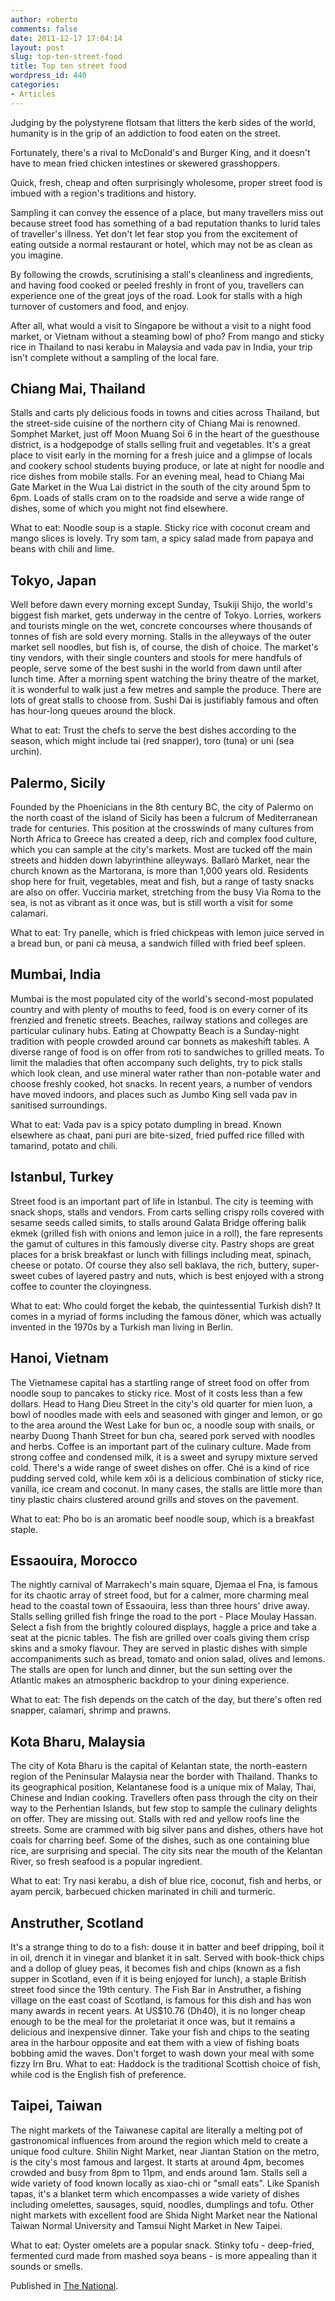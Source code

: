 ```yaml
---
author: roberto
comments: false
date: 2011-12-17 17:04:14
layout: post
slug: top-ten-street-food
title: Top ten street food
wordpress_id: 440
categories:
- Articles
---
```


Judging by the polystyrene flotsam that litters the kerb sides of the world, humanity is in the grip of an addiction to food eaten on the street.

Fortunately, there's a rival to McDonald's and Burger King, and it doesn't have to mean fried chicken intestines or skewered grasshoppers.

Quick, fresh, cheap and often surprisingly wholesome, proper street food is imbued with a region's traditions and history.

Sampling it can convey the essence of a place, but many travellers miss out because street food has something of a bad reputation thanks to lurid tales of traveller's illness. Yet don't let fear stop you from the excitement of eating outside a normal restaurant or hotel, which may not be as clean as you imagine.

By following the crowds, scrutinising a stall's cleanliness and ingredients, and having food cooked or peeled freshly in front of you, travellers can experience one of the great joys of the road. Look for stalls with a high turnover of customers and food, and enjoy.

After all, what would a visit to Singapore be without a visit to a night food market, or Vietnam without a steaming bowl of pho? From mango and sticky rice in Thailand to nasi kerabu in Malaysia and vada pav in India, your trip isn't complete without a sampling of the local fare.


## Chiang Mai, Thailand


Stalls and carts ply delicious foods in towns and cities across Thailand, but the street-side cuisine of the northern city of Chiang Mai is renowned. Somphet Market, just off Moon Muang Soi 6 in the heart of the guesthouse district, is a hodgepodge of stalls selling fruit and vegetables. It's a great place to visit early in the morning for a fresh juice and a glimpse of locals and cookery school students buying produce, or late at night for noodle and rice dishes from mobile stalls. For an evening meal, head to Chiang Mai Gate Market in the Wua Lai district in the south of the city around 5pm to 6pm. Loads of stalls cram on to the roadside and serve a wide range of dishes, some of which you might not find elsewhere.

What to eat: Noodle soup is a staple. Sticky rice with coconut cream and mango slices is lovely. Try som tam, a spicy salad made from papaya and beans with chili and lime.


## Tokyo, Japan


Well before dawn every morning except Sunday, Tsukiji Shijo, the world's biggest fish market, gets underway in the centre of Tokyo. Lorries, workers and tourists mingle on the wet, concrete concourses where thousands of tonnes of fish are sold every morning. Stalls in the alleyways of the outer market sell noodles, but fish is, of course, the dish of choice. The market's tiny vendors, with their single counters and stools for mere handfuls of people, serve some of the best sushi in the world from dawn until after lunch time. After a morning spent watching the briny theatre of the market, it is wonderful to walk just a few metres and sample the produce. There are lots of great stalls to choose from. Sushi Dai is justifiably famous and often has hour-long queues around the block.

What to eat: Trust the chefs to serve the best dishes according to the season, which might include tai (red snapper), toro (tuna) or uni (sea urchin).


## Palermo, Sicily


Founded by the Phoenicians in the 8th century BC, the city of Palermo on the north coast of the island of Sicily has been a fulcrum of Mediterranean trade for centuries. This position at the crosswinds of many cultures from North Africa to Greece has created a deep, rich and complex food culture, which you can sample at the city's markets. Most are tucked off the main streets and hidden down labyrinthine alleyways. Ballarò Market, near the church known as the Martorana, is more than 1,000 years old. Residents shop here for fruit, vegetables, meat and fish, but a range of tasty snacks are also on offer. Vucciria market, stretching from the busy Via Roma to the sea, is not as vibrant as it once was, but is still worth a visit for some calamari.

What to eat: Try panelle, which is fried chickpeas with lemon juice served in a bread bun, or pani cà meusa, a sandwich filled with fried beef spleen.


## Mumbai, India


Mumbai is the most populated city of the world's second-most populated country and with plenty of mouths to feed, food is on every corner of its frenzied and frenetic streets. Beaches, railway stations and colleges are particular culinary hubs. Eating at Chowpatty Beach is a Sunday-night tradition with people crowded around car bonnets as makeshift tables. A diverse range of food is on offer from roti to sandwiches to grilled meats. To limit the maladies that often accompany such delights, try to pick stalls which look clean, and use mineral water rather than non-potable water and choose freshly cooked, hot snacks. In recent years, a number of vendors have moved indoors, and places such as Jumbo King sell vada pav in sanitised surroundings.

What to eat: Vada pav is a spicy potato dumpling in bread. Known elsewhere as chaat, pani puri are bite-sized, fried puffed rice filled with tamarind, potato and chili.


## Istanbul, Turkey


Street food is an important part of life in Istanbul. The city is teeming with snack shops, stalls and vendors. From carts selling crispy rolls covered with sesame seeds called simits, to stalls around Galata Bridge offering balik ekmek (grilled fish with onions and lemon juice in a roll), the fare represents the gamut of cultures in this famously diverse city. Pastry shops are great places for a brisk breakfast or lunch with fillings including meat, spinach, cheese or potato. Of course they also sell baklava, the rich, buttery, super-sweet cubes of layered pastry and nuts, which is best enjoyed with a strong coffee to counter the cloyingness.

What to eat: Who could forget the kebab, the quintessential Turkish dish? It comes in a myriad of forms including the famous döner, which was actually invented in the 1970s by a Turkish man living in Berlin.


## Hanoi, Vietnam


The Vietnamese capital has a startling range of street food on offer from noodle soup to pancakes to sticky rice. Most of it costs less than a few dollars. Head to Hang Dieu Street in the city's old quarter for mien luon, a bowl of noodles made with eels and seasoned with ginger and lemon, or go to the area around the West Lake for bun oc, a noodle soup with snails, or nearby Duong Thanh Street for bun cha, seared pork served with noodles and herbs. Coffee is an important part of the culinary culture. Made from strong coffee and condensed milk, it is a sweet and syrupy mixture served cold. There's a wide range of sweet dishes on offer. Ché is a kind of rice pudding served cold, while kem xôi is a delicious combination of sticky rice, vanilla, ice cream and coconut. In many cases, the stalls are little more than tiny plastic chairs clustered around grills and stoves on the pavement.

What to eat: Pho bo is an aromatic beef noodle soup, which is a breakfast staple.


## Essaouira, Morocco


The nightly carnival of Marrakech's main square, Djemaa el Fna, is famous for its chaotic array of street food, but for a calmer, more charming meal head to the coastal town of Essaouira, less than three hours' drive away. Stalls selling grilled fish fringe the road to the port - Place Moulay Hassan. Select a fish from the brightly coloured displays, haggle a price and take a seat at the picnic tables. The fish are grilled over coals giving them crisp skins and a smoky flavour. They are served in plastic dishes with simple accompaniments such as bread, tomato and onion salad, olives and lemons. The stalls are open for lunch and dinner, but the sun setting over the Atlantic makes an atmospheric backdrop to your dining experience.

What to eat: The fish depends on the catch of the day, but there's often red snapper, calamari, shrimp and prawns.


## Kota Bharu, Malaysia


The city of Kota Bharu is the capital of Kelantan state, the north-eastern region of the Peninsular Malaysia near the border with Thailand. Thanks to its geographical position, Kelantanese food is a unique mix of Malay, Thai, Chinese and Indian cooking. Travellers often pass through the city on their way to the Perhentian Islands, but few stop to sample the culinary delights on offer. They are missing out. Stalls with red and yellow roofs line the streets. Some are crammed with big silver pans and dishes, others have hot coals for charring beef. Some of the dishes, such as one containing blue rice, are surprising and special. The city sits near the mouth of the Kelantan River, so fresh seafood is a popular ingredient.

What to eat: Try nasi kerabu, a dish of blue rice, coconut, fish and herbs, or ayam percik, barbecued chicken marinated in chili and turmeric.


## Anstruther, Scotland


It's a strange thing to do to a fish: douse it in batter and beef dripping, boil it in oil, drench it in vinegar and blanket it in salt. Served with book-thick chips and a dollop of gluey peas, it becomes fish and chips (known as a fish supper in Scotland, even if it is being enjoyed for lunch), a staple British street food since the 19th century. The Fish Bar in Anstruther, a fishing village on the east coast of Scotland, is famous for this dish and has won many awards in recent years. At US$10.76 (Dh40), it is no longer cheap enough to be the meal for the proletariat it once was, but it remains a delicious and inexpensive dinner. Take your fish and chips to the seating area in the harbour opposite and eat them with a view of fishing boats bobbing amid the waves. Don't forget to wash down your meal with some fizzy Irn Bru. What to eat: Haddock is the traditional Scottish choice of fish, while cod is the English fish of preference.


## Taipei, Taiwan


The night markets of the Taiwanese capital are literally a melting pot of gastronomical influences from around the region which meld to create a unique food culture. Shilin Night Market, near Jiantan Station on the metro, is the city's most famous and largest. It starts at around 4pm, becomes crowded and busy from 8pm to 11pm, and ends around 1am. Stalls sell a wide variety of food known locally as xiao-chi or "small eats". Like Spanish tapas, it's a blanket term which encompasses a wide variety of dishes including omelettes, sausages, squid, noodles, dumplings and tofu. Other night markets with excellent food are Shida Night Market near the National Taiwan Normal University and Tamsui Night Market in New Taipei.

What to eat: Oyster omelets are a popular snack. Stinky tofu - deep-fried, fermented curd made from mashed soya beans - is more appealing than it sounds or smells.

Published in [The National](http://www.thenational.ae/lifestyle/travel/snacks-and-the-city-no-need-for-tables?pageCount=0).
